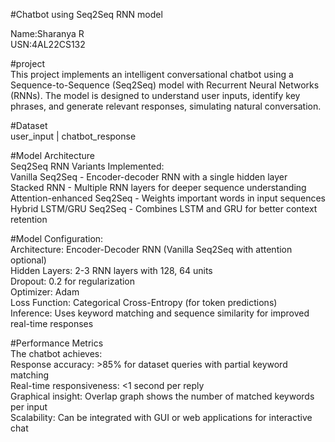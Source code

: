 

#Chatbot using Seq2Seq RNN model  

Name:Sharanya R  
USN:4AL22CS132  

#project  
This project implements an intelligent conversational chatbot using a Sequence-to-Sequence (Seq2Seq) model with Recurrent Neural Networks (RNNs). The model is designed to understand user inputs, identify key phrases, and generate relevant responses, simulating natural conversation.  

#Dataset  
user_input | chatbot_response  

#Model Architecture  
Seq2Seq RNN Variants Implemented:  
Vanilla Seq2Seq - Encoder-decoder RNN with a single hidden layer  
Stacked RNN - Multiple RNN layers for deeper sequence understanding  
Attention-enhanced Seq2Seq - Weights important words in input sequences  
Hybrid LSTM/GRU Seq2Seq - Combines LSTM and GRU for better context retention  

#Model Configuration:  
Architecture: Encoder-Decoder RNN (Vanilla Seq2Seq with attention optional)  
Hidden Layers: 2-3 RNN layers with 128, 64 units  
Dropout: 0.2 for regularization  
Optimizer: Adam  
Loss Function: Categorical Cross-Entropy (for token predictions)  
Inference: Uses keyword matching and sequence similarity for improved real-time responses  


#Performance Metrics  
The chatbot achieves:  
Response accuracy: >85% for dataset queries with partial keyword matching  
Real-time responsiveness: <1 second per reply  
Graphical insight: Overlap graph shows the number of matched keywords per input  
Scalability: Can be integrated with GUI or web applications for interactive chat  
